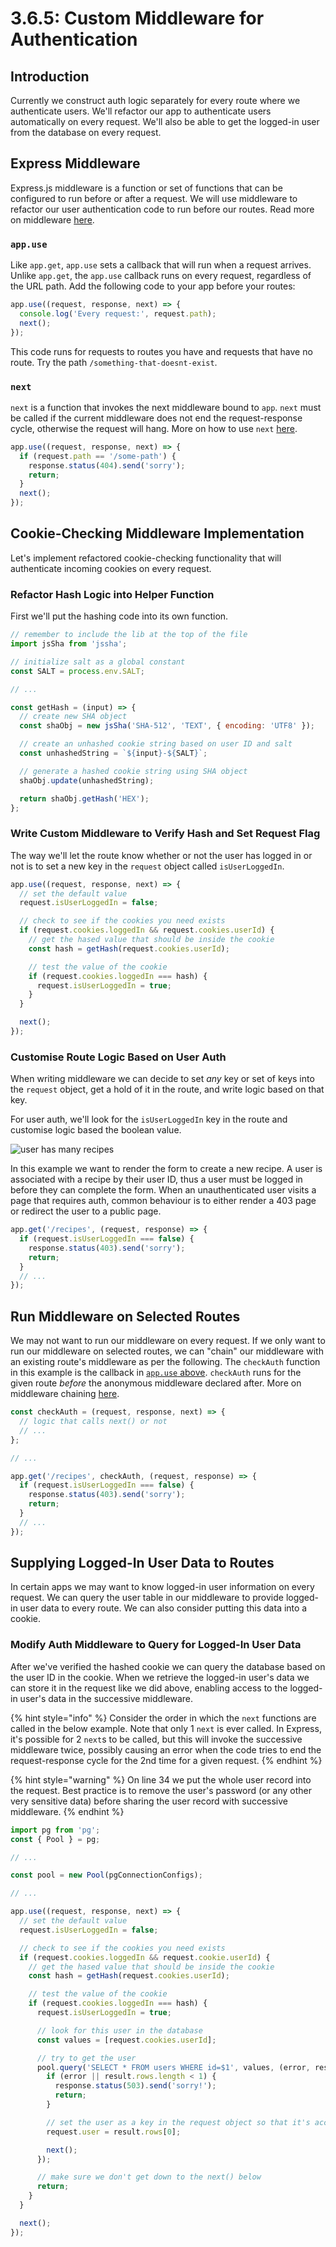# 3.6.5: Custom Middleware for Authentication

## Introduction

Currently we construct auth logic separately for every route where we authenticate users. We'll refactor our app to authenticate users automatically on every request. We'll also be able to get the logged-in user from the database on every request.

## Express Middleware

Express.js middleware is a function or set of functions that can be configured to run before or after a request. We will use middleware to refactor our user authentication code to run before our routes. Read more on middleware [here](https://expressjs.com/en/guide/using-middleware.html).

### `app.use`

Like `app.get`, `app.use` sets a callback that will run when a request arrives. Unlike `app.get`, the `app.use` callback runs on every request, regardless of the URL path. Add the following code to your app before your routes:

```javascript
app.use((request, response, next) => {
  console.log('Every request:', request.path);
  next();
});
```

This code runs for requests to routes you have and requests that have no route. Try the path `/something-that-doesnt-exist`.

### `next`

`next` is a function that invokes the next middleware bound to `app`. `next` must be called if the current middleware does not end the request-response cycle, otherwise the request will hang. More on how to use `next` [here](https://expressjs.com/en/guide/writing-middleware.html).

```javascript
app.use((request, response, next) => {
  if (request.path == '/some-path') {
    response.status(404).send('sorry');
    return;
  }
  next();
});
```

## Cookie-Checking Middleware Implementation

Let's implement refactored cookie-checking functionality that will authenticate incoming cookies on every request.

### Refactor Hash Logic into Helper Function

First we'll put the hashing code into its own function.

```javascript
// remember to include the lib at the top of the file
import jsSha from 'jssha';

// initialize salt as a global constant
const SALT = process.env.SALT;

// ...

const getHash = (input) => {
  // create new SHA object
  const shaObj = new jsSha('SHA-512', 'TEXT', { encoding: 'UTF8' });

  // create an unhashed cookie string based on user ID and salt
  const unhashedString = `${input}-${SALT}`;

  // generate a hashed cookie string using SHA object
  shaObj.update(unhashedString);

  return shaObj.getHash('HEX');
};
```

### Write Custom Middleware to Verify Hash and Set Request Flag

The way we'll let the route know whether or not the user has logged in or not is to set a new key in the `request` object called `isUserLoggedIn`.

```javascript
app.use((request, response, next) => {
  // set the default value
  request.isUserLoggedIn = false;

  // check to see if the cookies you need exists
  if (request.cookies.loggedIn && request.cookies.userId) {
    // get the hased value that should be inside the cookie
    const hash = getHash(request.cookies.userId);

    // test the value of the cookie
    if (request.cookies.loggedIn === hash) {
      request.isUserLoggedIn = true;
    }
  }

  next();
});
```

### Customise Route Logic Based on User Auth

When writing middleware we can decide to set _any_ key or set of keys into the `request` object, get a hold of it in the route, and write logic based on that key.

For user auth, we'll look for the `isUserLoggedIn` key in the route and customise logic based the boolean value.

![user has many recipes](../../.gitbook/assets/my-document-13-.jpg)

In this example we want to render the form to create a new recipe. A user is associated with a recipe by their user ID, thus a user must be logged in before they can complete the form. When an unauthenticated user visits a page that requires auth, common behaviour is to either render a 403 page or redirect the user to a public page.

```javascript
app.get('/recipes', (request, response) => {
  if (request.isUserLoggedIn === false) {
    response.status(403).send('sorry');
    return;
  }
  // ...
});
```

## Run Middleware on Selected Routes

We may not want to run our middleware on every request. If we only want to run our middleware on selected routes, we can "chain" our middleware with an existing route's middleware as per the following. The `checkAuth` function in this example is the callback in [`app.use` above](3.6.5-custom-middleware-for-authentication.md#write-custom-middleware-to-verify-hash-and-set-request-flag). `checkAuth` runs for the given route _before_ the anonymous middleware declared after. More on middleware chaining [here](https://stackoverflow.com/questions/31928417/chaining-multiple-pieces-of-middleware-for-specific-route-in-expressjs).

```javascript
const checkAuth = (request, response, next) => {
  // logic that calls next() or not
  // ...
};

// ...

app.get('/recipes', checkAuth, (request, response) => {
  if (request.isUserLoggedIn === false) {
    response.status(403).send('sorry');
    return;
  }
  // ...
});
```

## Supplying Logged-In User Data to Routes

In certain apps we may want to know logged-in user information on every request. We can query the user table in our middleware to provide logged-in user data to every route. We can also consider putting this data into a cookie.

### Modify Auth Middleware to Query for Logged-In User Data

After we've verified the hashed cookie we can query the database based on the user ID in the cookie. When we retrieve the logged-in user's data we can store it in the request like we did above, enabling access to the logged-in user's data in the successive middleware.

{% hint style="info" %}
Consider the order in which the `next` functions are called in the below example. Note that only 1 `next` is ever called. In Express, it's possible for 2 `next`s to be called, but this will invoke the successive middleware twice, possibly causing an error when the code tries to end the request-response cycle for the 2nd time for a given request.
{% endhint %}

{% hint style="warning" %}
On line 34 we put the whole user record into the request. Best practice is to remove the user's password \(or any other very sensitive data\) before sharing the user record with successive middleware.
{% endhint %}

```javascript
import pg from 'pg';
const { Pool } = pg;

// ...

const pool = new Pool(pgConnectionConfigs);

// ...

app.use((request, response, next) => {
  // set the default value
  request.isUserLoggedIn = false;

  // check to see if the cookies you need exists
  if (request.cookies.loggedIn && request.cookie.userId) {
    // get the hased value that should be inside the cookie
    const hash = getHash(request.cookies.userId);

    // test the value of the cookie
    if (request.cookies.loggedIn === hash) {
      request.isUserLoggedIn = true;

      // look for this user in the database
      const values = [request.cookies.userId];

      // try to get the user
      pool.query('SELECT * FROM users WHERE id=$1', values, (error, result) => {
        if (error || result.rows.length < 1) {
          response.status(503).send('sorry!');
          return;
        }

        // set the user as a key in the request object so that it's accessible in the route
        request.user = result.rows[0];

        next();
      });

      // make sure we don't get down to the next() below
      return;
    }
  }

  next();
});
```


